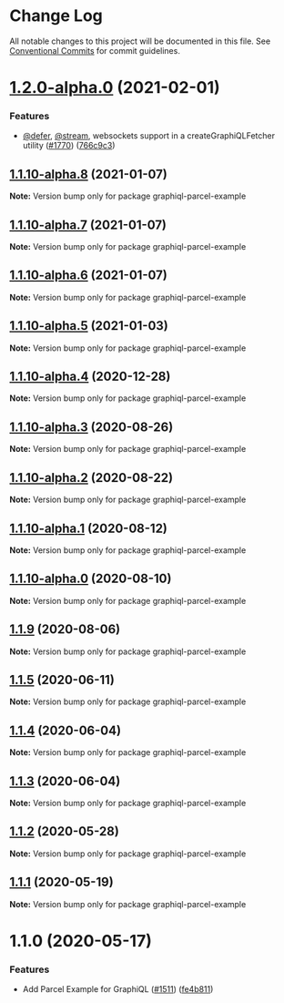 # Change Log

All notable changes to this project will be documented in this file.
See [Conventional Commits](https://conventionalcommits.org) for commit guidelines.

# [1.2.0-alpha.0](https://github.com/graphql/graphiql/compare/graphiql-parcel-example@1.1.10-alpha.8...graphiql-parcel-example@1.2.0-alpha.0) (2021-02-01)

### Features

- [@defer](https://github.com/defer), [@stream](https://github.com/stream), websockets support in a createGraphiQLFetcher utility ([#1770](https://github.com/graphql/graphiql/issues/1770)) ([766c9c3](https://github.com/graphql/graphiql/commit/766c9c33e4c45524f5fa21cf873e5220600021e7))

## [1.1.10-alpha.8](https://github.com/graphql/graphiql/compare/graphiql-parcel-example@1.1.10-alpha.7...graphiql-parcel-example@1.1.10-alpha.8) (2021-01-07)

**Note:** Version bump only for package graphiql-parcel-example

## [1.1.10-alpha.7](https://github.com/graphql/graphiql/compare/graphiql-parcel-example@1.1.10-alpha.6...graphiql-parcel-example@1.1.10-alpha.7) (2021-01-07)

**Note:** Version bump only for package graphiql-parcel-example

## [1.1.10-alpha.6](https://github.com/graphql/graphiql/compare/graphiql-parcel-example@1.1.10-alpha.5...graphiql-parcel-example@1.1.10-alpha.6) (2021-01-07)

**Note:** Version bump only for package graphiql-parcel-example

## [1.1.10-alpha.5](https://github.com/graphql/graphiql/compare/graphiql-parcel-example@1.1.10-alpha.4...graphiql-parcel-example@1.1.10-alpha.5) (2021-01-03)

**Note:** Version bump only for package graphiql-parcel-example

## [1.1.10-alpha.4](https://github.com/graphql/graphiql/compare/graphiql-parcel-example@1.1.10-alpha.3...graphiql-parcel-example@1.1.10-alpha.4) (2020-12-28)

**Note:** Version bump only for package graphiql-parcel-example

## [1.1.10-alpha.3](https://github.com/graphql/graphiql/compare/graphiql-parcel-example@1.1.10-alpha.2...graphiql-parcel-example@1.1.10-alpha.3) (2020-08-26)

**Note:** Version bump only for package graphiql-parcel-example

## [1.1.10-alpha.2](https://github.com/graphql/graphiql/compare/graphiql-parcel-example@1.1.10-alpha.1...graphiql-parcel-example@1.1.10-alpha.2) (2020-08-22)

**Note:** Version bump only for package graphiql-parcel-example

## [1.1.10-alpha.1](https://github.com/graphql/graphiql/compare/graphiql-parcel-example@1.1.10-alpha.0...graphiql-parcel-example@1.1.10-alpha.1) (2020-08-12)

**Note:** Version bump only for package graphiql-parcel-example

## [1.1.10-alpha.0](https://github.com/graphql/graphiql/compare/graphiql-parcel-example@1.1.9...graphiql-parcel-example@1.1.10-alpha.0) (2020-08-10)

**Note:** Version bump only for package graphiql-parcel-example

## [1.1.9](https://github.com/graphql/graphiql/compare/graphiql-parcel-example@1.1.5...graphiql-parcel-example@1.1.9) (2020-08-06)

**Note:** Version bump only for package graphiql-parcel-example

## [1.1.5](https://github.com/graphql/graphiql/compare/graphiql-parcel-example@1.1.4...graphiql-parcel-example@1.1.5) (2020-06-11)

**Note:** Version bump only for package graphiql-parcel-example

## [1.1.4](https://github.com/graphql/graphiql/compare/graphiql-parcel-example@1.1.3...graphiql-parcel-example@1.1.4) (2020-06-04)

**Note:** Version bump only for package graphiql-parcel-example

## [1.1.3](https://github.com/graphql/graphiql/compare/graphiql-parcel-example@1.1.2...graphiql-parcel-example@1.1.3) (2020-06-04)

**Note:** Version bump only for package graphiql-parcel-example

## [1.1.2](https://github.com/graphql/graphiql/compare/graphiql-parcel-example@1.1.1...graphiql-parcel-example@1.1.2) (2020-05-28)

**Note:** Version bump only for package graphiql-parcel-example

## [1.1.1](https://github.com/graphql/graphiql/compare/graphiql-parcel-example@1.1.0...graphiql-parcel-example@1.1.1) (2020-05-19)

**Note:** Version bump only for package graphiql-parcel-example

# 1.1.0 (2020-05-17)

### Features

- Add Parcel Example for GraphiQL ([#1511](https://github.com/graphql/graphiql/issues/1511)) ([fe4b811](https://github.com/graphql/graphiql/commit/fe4b811876838cabdf545a6034ad12bc33e044b2))
